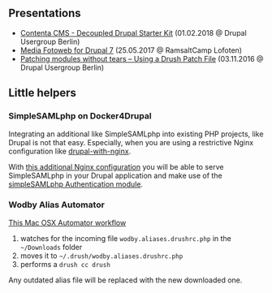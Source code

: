 ## Presentations

* [Contenta CMS - Decoupled Drupal Starter Kit](https://szeidler.github.io/contentacms-presentation/) (01.02.2018 @ Drupal Usergroup Berlin)
* [Media Fotoweb for Drupal 7](https://szeidler.github.io/fotoweb-presentation/) (25.05.2017 @ RamsaltCamp Lofoten)
* [Patching modules without tears – Using a Drush Patch File](https://docs.google.com/a/ramsalt.com/presentation/d/1GCnHI25R-71VnSEQE3ay_kg-S0UccLaS1_5EfSgrgVM/embed?start=false&loop=false&delayms=3000&usp=embed_googleplus) (03.11.2016 @ Drupal Usergroup Berlin)

## Little helpers

### SimpleSAMLphp on Docker4Drupal

Integrating an additional like SimpleSAMLphp into existing PHP projects, like Drupal is not that easy.
Especially, when you are using a restrictive Nginx configuration like [drupal-with-nginx](https://github.com/perusio/drupal-with-nginx).

With [this additional Nginx configuration](https://gist.github.com/szeidler/703cbf1993d9546b27501ff39e627d1b) you will be able to serve SimpleSAMLphp
in your Drupal application and make use of the [simpleSAMLphp Authentication module](https://www.drupal.org/project/simplesamlphp_auth).

### Wodby Alias Automator

[This Mac OSX Automator workflow](https://www.dropbox.com/s/fx7hosg527qojqu/move-drush-wodby-aliases.workflow.zip?dl=0)

1. watches for the incoming file `wodby.aliases.drushrc.php` in the `~/Downloads` folder
2. moves it to `~/.drush/wodby.aliases.drushrc.php`
3. performs a `drush cc drush`

Any outdated alias file will be replaced with the new downloaded one.
